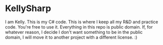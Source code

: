 # KellySharp

I am Kelly. This is my C# code. This is where I keep all my R&D and practice code. You're free to use it. Everything in this repo is public domain. If, for whatever reason, I decide I don't want something to be in the public domain, I will move it to another project with a different license. :)
